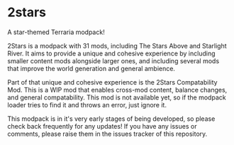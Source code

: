 # 2stars
A star-themed Terraria modpack!

2Stars is a modpack with 31 mods, including The Stars Above and Starlight River. It aims to provide a unique and cohesive experience by including smaller content mods alongside larger ones, and including several mods that improve the world generation and general ambience.

Part of that unique and cohesive experience is the 2Stars Compatability Mod. This is a WIP mod that enables cross-mod content, balance changes, and general compatability. This mod is not available yet, so if the modpack loader tries to find it and throws an error, just ignore it.

This modpack is in it's very early stages of being developed, so please check back frequently for any updates! If you have any issues or comments, please raise them in the issues tracker of this repository.
